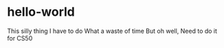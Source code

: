 # hello-world
This silly thing I have to do
What a waste of time
But oh well, Need to do it for CS50
